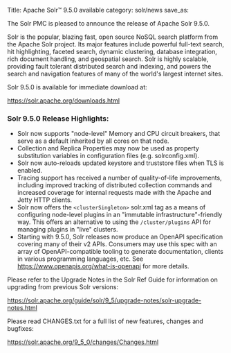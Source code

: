 Title: Apache Solr™ 9.5.0 available
category: solr/news
save_as:

The Solr PMC is pleased to announce the release of Apache Solr 9.5.0.

Solr is the popular, blazing fast, open source NoSQL search platform from the Apache Solr project. Its major features include powerful full-text search, hit highlighting, faceted search, dynamic clustering, database integration, rich document handling, and geospatial search. Solr is highly scalable, providing fault tolerant distributed search and indexing, and powers the search and navigation features of many of the world's largest internet sites.

Solr 9.5.0 is available for immediate download at:

  <https://solr.apache.org/downloads.html>

### Solr 9.5.0 Release Highlights:

 * Solr now supports "node-level" Memory and CPU circuit breakers, that serve as a default inherited by all cores on that node.
 * Collection and Replica Properties may now be used as property substitution variables in configuration files (e.g. solrconfig.xml).
 * Solr now auto-reloads updated keystore and truststore files when TLS is enabled.
 * Tracing support has received a number of quality-of-life improvements, including improved tracking of distributed collection commands and increased coverage for internal requests made with the Apache and Jetty HTTP clients.
 * Solr now offers the `<clusterSingleton>`  solr.xml tag as a means of configuring node-level plugins in an "immutable infrastructure"-friendly way.  This offers an alternative to using the `/cluster/plugins`  API for managing plugins in "live" clusters.
 * Starting with 9.5.0, Solr releases now produce an OpenAPI specification covering many of their v2 APIs. Consumers may use this spec with an array of OpenAPI-compatible tooling to generate documentation, clients in various programming languages, etc.  See https://www.openapis.org/what-is-openapi for more details.

Please refer to the Upgrade Notes in the Solr Ref Guide for information on upgrading from previous Solr versions:

  <https://solr.apache.org/guide/solr/9_5/upgrade-notes/solr-upgrade-notes.html>

Please read CHANGES.txt for a full list of new features, changes and bugfixes:

  <https://solr.apache.org/9_5_0/changes/Changes.html>
